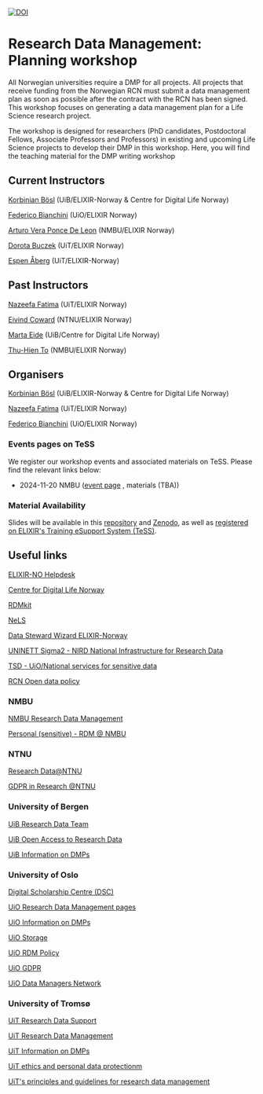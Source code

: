 [![DOI](https://zenodo.org/badge/DOI/10.5281/zenodo.3693710.svg)](https://zenodo.org/doi/10.5281/zenodo.3693710)

Research Data Management: Planning workshop
======

All Norwegian universities require a DMP for all projects. All projects that receive funding from the Norwegian RCN must submit a data management plan as soon as possible after the contract with the RCN has been signed. This workshop focuses on generating a data management plan for a Life Science research project.

The workshop is designed for researchers (PhD candidates, Postdoctoral Fellows, Associate Professors and Professors) in existing and upcoming Life Science projects to develop their DMP in this workshop. Here, you will find the teaching material for the DMP writing workshop

## Current Instructors

[Korbinian Bösl](https://www.uib.no/en/persons/Korbinian.B%C3%B6sl) (UiB/ELIXIR-Norway & Centre for Digital Life Norway)

[Federico Bianchini](https://www.mn.uio.no/kjemi/english/people/aca/fredebi/) (UiO/ELIXIR Norway)

[Arturo Vera Ponce De Leon](https://www.nmbu.no/en/find-employee?s=arturo.vera.ponce.de.leon) (NMBU/ELIXIR Norway)

[Dorota Buczek](https://uit.no/ansatte/person?p_document_id=668151) (UiT/ELIXIR Norway)

[Espen Åberg](https://uit.no/ansatte/espen.aberg) (UiT/ELIXIR-Norway)

## Past Instructors

[Nazeefa Fatima](https://www.mn.uio.no/ifi/english/people/adm/nazeefaf/) (UiT/ELIXIR Norway)

[Eivind Coward](https://www.ntnu.edu/employees/eivind.coward) (NTNU/ELIXIR Norway)

[Marta Eide](https://www.uib.no/personer/Marta.Eide) (UiB/Centre for Digital Life Norway)

[Thu-Hien To](https://www.nmbu.no/ans/thu-hien.to) (NMBU/ELIXIR Norway)

## Organisers

[Korbinian Bösl](https://www.uib.no/en/persons/Korbinian.B%C3%B6sl) (UiB/ELIXIR-Norway & Centre for Digital Life Norway)

[Nazeefa Fatima](https://www.mn.uio.no/ifi/english/people/adm/nazeefaf/) (UiT/ELIXIR Norway) 

[Federico Bianchini](https://www.mn.uio.no/kjemi/english/people/aca/fredebi/) (UiO/ELIXIR Norway)


### Events pages on TeSS
We register our workshop events and associated materials on TeSS. Please find the relevant links below:

* 2024-11-20 NMBU ([event page](https://tess.elixir-europe.org/events/life-science-data-management-planning-workshop-8cc7b714-86c6-48fd-90c7-7a129fe31f99) , materials (TBA))

### Material Availability
Slides will be available in this [repository](https://github.com/ELIXIR-Norway-Training/DMP-writing-workshop/) and [Zenodo](https://zenodo.org/doi/10.5281/zenodo.3693710), as well as [registered on ELIXIR's Training eSupport System (TeSS)](https://tess.elixir-europe.org/materials/life-sciences-research-data-management-2024-course-by-elixir-norway).

## Useful links

  [ELIXIR-NO Helpdesk](https://elixir.no/helpdesk)
  
  [Centre for Digital Life Norway](https://digitallifenorway.org/)
  
  [RDMkit](https://rdmkit.elixir-europe.org/) 
  
  [NeLS](https://nels-docs.readthedocs.io/en/latest/)
  
  [Data Steward Wizard ELIXIR-Norway](https://norway.dsw.elixir-europe.org/wizard/)

  [UNINETT Sigma2 - NIRD National Infrastructure for Research Data](https://documentation.sigma2.no/storage/nird.html)
  
  [TSD - UiO/National services for sensitive data](https://www.uio.no/english/services/it/research/sensitive-data/index.html)
  
  [RCN Open data policy](https://www.forskningsradet.no/en/Adviser-research-policy/open-science/open-access-to-research-data/)

### NMBU
  
  [NMBU Research Data Management](https://www.nmbu.no/en/research/for_researchers/researchdata)
  
  [Personal (sensitive) - RDM @ NMBU](https://www.nmbu.no/en/research/for_researchers/researchdata/node/34780)
  
### NTNU
  
  [Research Data@NTNU](https://innsida.ntnu.no/researchdata)
  
  [GDPR in Research @NTNU](https://innsida.ntnu.no/wiki/-/wiki/English/Collection+of+personal+data+for+research+projects)
  
### University of Bergen

  [UiB Research Data Team](https://www.uib.no/en/ub/111372/open-research-data)

  [UiB Open Access to Research Data](https://www.uib.no/en/ub/111372/open-access-research-data)
  
  [UiB Information on DMPs](https://www.uib.no/en/ub/143694/data-management-plans)
    
### University of Oslo

  [Digital Scholarship Centre (DSC)](https://www.ub.uio.no/english/libraries/dsc/)

  [UiO Research Data Management pages](https://www.uio.no/english/for-employees/support/research/research-data-management/)
  
  [UiO Information on DMPs](https://www.uio.no/english/for-employees/support/research/research-data-management/project/planning.html)
  
  [UiO Storage](https://www.uio.no/english/services/it/research/storage/index.html)
  
  [UiO RDM Policy](https://www.uio.no/english/for-employees/support/research/research-data-management/policies-guidelines.html)
  
  [UiO GDPR](https://www.uio.no/english/for-employees/support/privacy-dataprotection/research-at-uio.html)

  [UiO Data Managers Network](https://www.ub.uio.no/english/libraries/dsc/data-managers-network/)

### University of Tromsø

  [UiT Research Data Support](https://uit.no/research/research-dataportal/art?p_document_id=729171)
  
  [UiT Research Data Management](https://uit.no/research/research-dataportal/art?p_document_id=729171#mod_753996)
  
  [UiT Information on DMPs](https://uit.no/research/research-dataportal/art?p_document_id=726373#mod_726377)
 
  [UiT ethics and personal data protectionm](https://en.uit.no/research/ethics)
  
  [UiT's principles and guidelines for research data management](https://en.uit.no/research/research-dataportal/art?p_document_id=729171#mod_729184)
